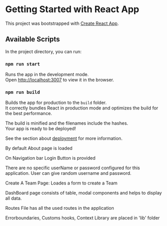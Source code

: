 # Getting Started with React App

This project was bootstrapped with [Create React App](https://github.com/facebook/create-react-app).

## Available Scripts

In the project directory, you can run:

### `npm run start`

Runs the app in the development mode.\
Open [http://localhost:3007](http://localhost:3007) to view it in the browser.


### `npm run build`

Builds the app for production to the `build` folder.\
It correctly bundles React in production mode and optimizes the build for the best performance.

The build is minified and the filenames include the hashes.\
Your app is ready to be deployed!

See the section about [deployment](https://facebook.github.io/create-react-app/docs/deployment) for more information.

By default About page is loaded

On Navigation bar Login Button is provided

There are no specific userName or password configured for this application.
User can give random username and password.

Create A Team Page: Loades a form to create a Team

DashBoard page consists of table, modal components and helps to display all data.

Routes File has all the used routes in the application

Errorboundaries, Customs hooks, Context Library are placed in 'lib' folder



